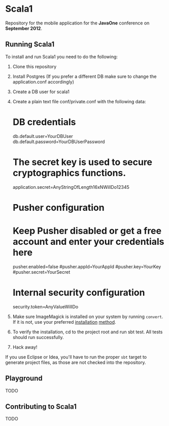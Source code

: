Scala1
======
Repository for the mobile application for the **JavaOne** conference on **September 2012**.


Running Scala1
--------------
To install and run Scala1 you need to do the following:

1. Clone this repository
2. Install Postgres (If you prefer a different DB make sure to change the application.conf accordingly)
3. Create a DB user for scala1
4. Create a plain text file conf/private.conf with the following data:



    # DB credentials
    db.default.user=YourDBUser
    db.default.password=YourDBUserPassword
	
	# The secret key is used to secure cryptographics functions.
	application.secret=AnyStringOfLength16xNWillDo12345
	
	# Pusher configuration 
	# Keep Pusher disabled or get a free account and enter your credentials here
	pusher.enabled=false
	#pusher.appId=YourAppId
	#pusher.key=YourKey
	#pusher.secret=YourSecret
	
	# Internal security configuration
	security.token=AnyValueWillDo

5. Make sure ImageMagick is installed on your system by running `convert`. If it is not, use your preferred [installation](http://www.imagemagick.org/script/binary-releases.php) [method](https://help.ubuntu.com/community/ImageMagick).  
6. To verify the installation, cd to the project root and run sbt test. All tests should run successfully.
7. Hack away!

If you use Eclipse or Idea, you'll have to run the proper `sbt` target to generate project files, as those are not checked into the repository.

Playground
----------
TODO

Contributing to Scala1
----------------------
TODO

